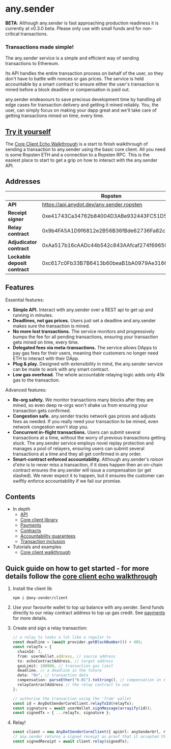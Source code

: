 # any.sender

**BETA**: Although any.sender is fast approaching production readiness it is currently at v0.3.0 beta. Please only use with small funds and for non-critical transactions.

### Transactions made simple!

The any.sender service is a simple and efficient way of sending transactions to Ethereum. 

Its API handles the entire transaction process on behalf of the user, so they don't have to battle with nonces or gas prices. The service is held accountable by a smart contract to ensure either the user's transaction is mined before a block deadline or compensation is paid out. 

any.sender endeavours to save precious development time by handling all edge cases for transaction delivery and getting it mined reliably. You, the user, can simply focus on making your dapp great and we'll take care of getting transactions mined on time, every time. 

## [Try it yourself](./docs/coreClient/walkthrough/)

The [Core Client Echo Walkthrough](./docs/coreClient/walkthrough/) is a start to finish walkthrough of sending a transaction to any.sender using the basic core client. All you need is some Ropsten ETH and a connection to a Ropsten RPC. This is the easiest place to start to get a grip on how to interact with the any.sender API.

## Addresses

|      | Ropsten | Mainnet |
| --- | --- | --- |
| **API** | https://api.anydot.dev/any.sender.ropsten | https://api.anydot.dev/any.sender.mainnet |
| **Receipt signer** | 0xe41743Ca34762b84004D3ABe932443FC51D561D5 | 0x02111c619c5b7e2aa5c1f5e09815be264d925422 |
| **Relay contract** | 0x9b4FA5A1D9f6812e2B56B36fBde62736Fa82c2a7 | 0x9b4FA5A1D9f6812e2B56B36fBde62736Fa82c2a7 |
| **Adjudicator contract** | 0xAa517b16cAADc44b542c843AAfcaf274f6965016 | 0xAa517b16cAADc44b542c843AAfcaf274f6965016 |
| **Lockable deposit contract** | 0xc617c0Fb33B7B6413b60beaB1bA0979Ae3166f54 | 0xc617c0Fb33B7B6413b60beaB1bA0979Ae3166f54 |

## Features

Essential features: 

- **Simple API.** Interact with any.sender over a REST api to get up and running in minutes.
- **Deadlines, not gas prices.** Users just set a deadline and any.sender makes sure the transaction is mined.
- **No more lost transactions.** The service monitors and progressively bumps the fee for all pending transactions, ensuring your transaction gets mined on time, every time.  
- **Delegated fees via meta-transactions.** The service allows DApps to pay gas fees for their users, meaning their customers no longer need ETH to interact with their DApp. 
- **Plug & play.** Designed with extensibility in mind, the any.sender service can be made to work with any smart contract. 
- **Low gas overhead.** The whole accountable relaying logic adds only 45k gas to the transaction.

Advanced features: 

- **Re-org safety.** We monitor transactions many blocks after they are mined, so even deep re-orgs won't shake us from ensuring your transaction gets confirmed. 
- **Congestion safe.** any.sender tracks network gas prices and adjusts fees as needed. If you really need your transaction to be mined, even network congestion won't stop you.
- **Concurrent in-flight transactions.** Users can submit several transactions at a time, without the worry of previous transactions getting stuck. The any.sender service employs novel replay protection and manages a pool of relayers, ensuring users can submit several transactions at a time and they all get confirmed in any order. 
- **Smart-contract enforced accountability.** Although any.sender's _raison d'etre_ is to never miss a transaction, if it does happen then an on-chain contract ensures the any.sender will issue a compensation (or get slashed). We never expect it to happen, but it ensures the customer can swiftly enforce accountability if we fail our promise. 

## Contents


* In depth
    * [API](./docs/API.md)
    * [Core client library](./docs/coreClient)
    * [Payments](./docs/payments.md)
    * [Contracts](https://github.com/PISAresearch/contracts.any.sender)
    * [Accountability guarantees](./docs/guarantees.md)
    * [Transaction inclusion](./docs/transactionInclusion.md)
* Tutorials and examples
    * [Core client walkthrough](./docs/coreClient/walkthrough)

## Quick guide on how to get started - for more details follow the [core client echo walkthrough](./docs/coreClient/walkthrough/)

1. Install the client lib

    ```
    npm i @any-sender/client
    ```

2. Use your favourite wallet to top up balance with any.sender. Send funds directly to our relay contract address to top up gas credit. See [payments](./docs/payments.md) for more details.

3. Create and sign a relay transaction:

    ```typescript
    // a relay tx looks a lot like a regular tx
    const deadline = (await provider.getBlockNumber()) + 405;
    const relayTx = {
      chainId: 3,
      from: userWallet.address, // source address
      to: echoContractAddress, // target address
      gasLimit: 100000, // transaction gas limit
      deadline, // a deadline in the future
      data: "0x", // transaction data
      compensation: parseEther("0.01").toString(), // compensation in case of failure
      relayContractAddress // the relay contract to use
    };
    
    // authorise the transaction using the 'from' wallet
    const id = AnyDotSenderCoreClient.relayTxId(relayTx);
    const signature = await userWallet.signMessage(arrayify(id));
    const signedTx = { ...relayTx, signature };
    ```

4. Relay!
    ```ts
    const client = new AnyDotSenderCoreClient({ apiUrl: anySenderUrl, receiptSignerAddress });
    // any.sender returns a signed receipt as proof that it accepted the relay tx
    const signedReceipt = await client.relay(signedTx);
    ```
